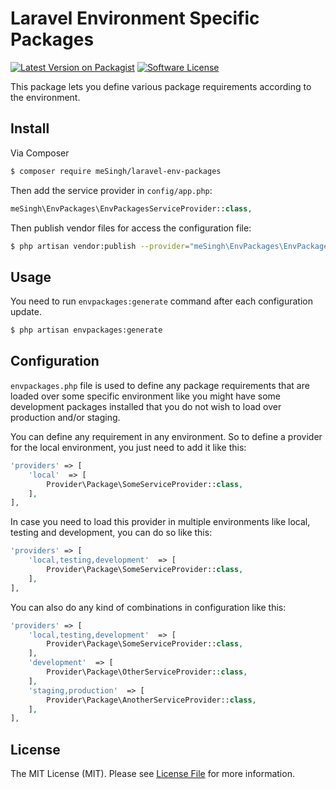 # Laravel Environment Specific Packages

[![Latest Version on Packagist][ico-version]][link-packagist]
[![Software License][ico-license]](LICENSE.md)

This package lets you define various package requirements according to the environment.

## Install

Via Composer

``` bash
$ composer require meSingh/laravel-env-packages
```

Then add the service provider in `config/app.php`:

``` php
meSingh\EnvPackages\EnvPackagesServiceProvider::class,
```

Then publish vendor files for access the configuration file:

``` bash
$ php artisan vendor:publish --provider="meSingh\EnvPackages\EnvPackagesServiceProvider"
```

## Usage

You need to run ```envpackages:generate``` command after each configuration update.

``` bash
$ php artisan envpackages:generate
```

## Configuration

```envpackages.php``` file is used to define any package requirements that are loaded over some specific environment like you might have some 
development packages installed that you do not wish to load over production and/or staging.

You can define any requirement in any environment. So to define a provider for the local environment, you just need to add it like this:

``` php
'providers' => [
    'local'  => [
        Provider\Package\SomeServiceProvider::class,
    ],
],
```

In case you need to load this provider in multiple environments like local, testing and development, you can do so like this:

``` php
'providers' => [
    'local,testing,development'  => [
        Provider\Package\SomeServiceProvider::class,
    ],
],
```

You can also do any kind of combinations in configuration like this:

``` php
'providers' => [
    'local,testing,development'  => [
        Provider\Package\SomeServiceProvider::class,
    ],
    'development'  => [
        Provider\Package\OtherServiceProvider::class,
    ],
    'staging,production'  => [
        Provider\Package\AnotherServiceProvider::class,
    ],
],
```

## License

The MIT License (MIT). Please see [License File](LICENSE.md) for more information.

[ico-version]: https://img.shields.io/packagist/v/meSingh/laravel-env-packages.svg?style=flat-square
[ico-license]: https://img.shields.io/badge/license-MIT-brightgreen.svg?style=flat-square
[link-packagist]: https://packagist.org/packages/meSingh/laravel-env-packages

